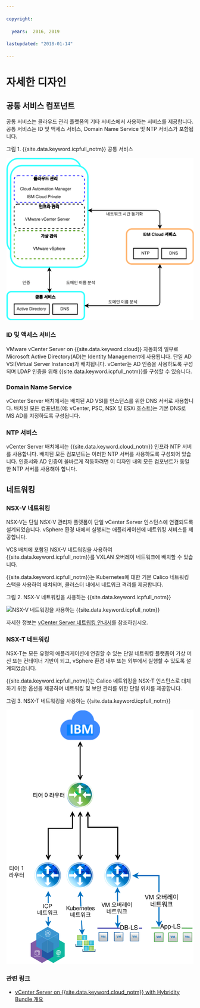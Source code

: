 ```yaml
---

copyright:

  years:  2016, 2019

lastupdated: "2018-01-14"

---
```


# 자세한 디자인

## 공통 서비스 컴포넌트
공통 서비스는 클라우드 관리 플랫폼의 기타 서비스에서 사용하는 서비스를 제공합니다. 공통 서비스는 ID 및 액세스 서비스, Domain Name Service 및 NTP 서비스가 포함됩니다.

그림 1. {{site.data.keyword.icpfull_notm}} 공통 서비스

![{{site.data.keyword.icpfull_notm}} 공통 서비스](vcsicp-icp-commonservices.svg)

### ID 및 액세스 서비스
VMware vCenter Server on {{site.data.keyword.cloud}} 자동화의 일부로 Microsoft Active Directory(AD)는 Identity  Management에 사용됩니다. 단일 AD VSI(Virtual Server Instance)가 배치됩니다. vCenter는 AD 인증을 사용하도록 구성되며 LDAP 인증을 위해 {{site.data.keyword.icpfull_notm}}를 구성할 수 있습니다.

###	Domain Name Service
vCenter Server 배치에서는 배치된 AD VSI를 인스턴스를 위한 DNS 서버로 사용합니다. 배치된 모든 컴포넌트(예: vCenter, PSC, NSX 및 ESXi 호스트)는 기본 DNS로 MS AD를 지정하도록 구성됩니다.

###	NTP 서비스
vCenter Server 배치에서는 {{site.data.keyword.cloud_notm}} 인프라 NTP 서버를 사용합니다. 배치된 모든 컴포넌트는 이러한 NTP 서버를 사용하도록 구성되어 있습니다. 인증서와 AD 인증이 올바르게 작동하려면 이 디자인 내의 모든 컴포넌트가 동일한 NTP 서버를 사용해야 합니다.

## 네트워킹

### NSX-V 네트워킹

NSX-V는 단일 NSX-V 관리자 플랫폼이 단일 vCenter Server 인스턴스에 연결되도록 설계되었습니다. vSphere 환경 내에서 실행되는 애플리케이션에 네트워킹 서비스를 제공합니다.

VCS 배치에 포함된 NSX-V 네트워킹을 사용하여 {{site.data.keyword.icpfull_notm}}를 VXLAN 오버레이 네트워크에 배치할 수 있습니다.

{{site.data.keyword.icpfull_notm}}는 Kubernetes에 대한 기본 Calico 네트워킹 스택을 사용하여 배치되며, 클러스터 내에서 네트워크 격리를 제공합니다.

그림 2. NSX-V 네트워킹을 사용하는 {{site.data.keyword.icpfull_notm}}

![NSX-V 네트워킹을 사용하는 {{site.data.keyword.icpfull_notm}}](vcsicp-nsxv-networking.svg)

자세한 정보는 [vCenter Server 네트워킹 안내서](../vcsnsxt/vcsnsxt-intro.html)를 참조하십시오.

### NSX-T 네트워킹

NSX-T는 모든 유형의 애플리케이션에 연결할 수 있는 단일 네트워킹 플랫폼이 가상 머신 또는 컨테이너 기반이 되고, vSphere 환경 내부 또는 외부에서 실행할 수 있도록 설계되었습니다.

{{site.data.keyword.icpfull_notm}}는 Calico 네트워킹을 NSX-T 인스턴스로 대체하기 위한 옵션을 제공하며 네트워킹 및 보안 관리를 위한 단일 위치를 제공합니다.

그림 3. NSX-T 네트워킹을 사용하는 {{site.data.keyword.icpfull_notm}}

![NSX-T 네트워킹을 사용하는 {{site.data.keyword.icpfull_notm}}](vcsicp-icp-nsxt-networking.svg)

### 관련 링크

* [vCenter Server on {{site.data.keyword.cloud_notm}} with Hybridity Bundle 개요](../vcs/vcs-hybridity-intro.html)
